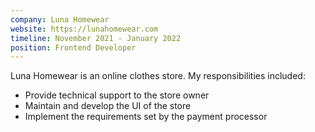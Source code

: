 ```yaml
---
company: Luna Homewear
website: https://lunahomewear.com
timeline: November 2021 - January 2022
position: Frontend Developer
---
```


Luna Homewear is an online clothes store. My responsibilities included:

- Provide technical support to the store owner
- Maintain and develop the UI of the store
- Implement the requirements set by the payment processor
